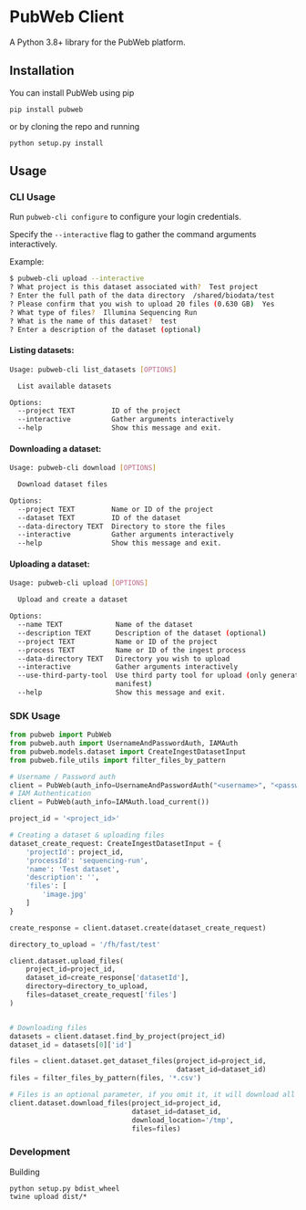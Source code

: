 # PubWeb Client

A Python 3.8+ library for the PubWeb platform.

## Installation

You can install PubWeb using pip

`pip install pubweb`

or by cloning the repo and running

`python setup.py install`

## Usage

### CLI Usage

Run `pubweb-cli configure` to configure your login credentials.

Specify the `--interactive` flag to gather the command arguments interactively. 

Example:

```bash
$ pubweb-cli upload --interactive
? What project is this dataset associated with?  Test project
? Enter the full path of the data directory  /shared/biodata/test
? Please confirm that you wish to upload 20 files (0.630 GB)  Yes
? What type of files?  Illumina Sequencing Run
? What is the name of this dataset?  test
? Enter a description of the dataset (optional)

```


#### Listing datasets:
```bash
Usage: pubweb-cli list_datasets [OPTIONS]

  List available datasets

Options:
  --project TEXT         ID of the project
  --interactive          Gather arguments interactively
  --help                 Show this message and exit.
```


#### Downloading a dataset:
```bash
Usage: pubweb-cli download [OPTIONS]

  Download dataset files

Options:
  --project TEXT         Name or ID of the project
  --dataset TEXT         ID of the dataset
  --data-directory TEXT  Directory to store the files
  --interactive          Gather arguments interactively
  --help                 Show this message and exit.
```

#### Uploading a dataset:
```bash
Usage: pubweb-cli upload [OPTIONS]

  Upload and create a dataset

Options:
  --name TEXT             Name of the dataset
  --description TEXT      Description of the dataset (optional)
  --project TEXT          Name or ID of the project
  --process TEXT          Name or ID of the ingest process
  --data-directory TEXT   Directory you wish to upload
  --interactive           Gather arguments interactively
  --use-third-party-tool  Use third party tool for upload (only generate
                          manifest)
  --help                  Show this message and exit.

```

### SDK Usage

```python
from pubweb import PubWeb
from pubweb.auth import UsernameAndPasswordAuth, IAMAuth
from pubweb.models.dataset import CreateIngestDatasetInput
from pubweb.file_utils import filter_files_by_pattern

# Username / Password auth
client = PubWeb(auth_info=UsernameAndPasswordAuth("<username>", "<password>"))
# IAM Authentication
client = PubWeb(auth_info=IAMAuth.load_current())

project_id = '<project_id>'

# Creating a dataset & uploading files
dataset_create_request: CreateIngestDatasetInput = {
    'projectId': project_id,
    'processId': 'sequencing-run',
    'name': 'Test dataset',
    'description': '',
    'files': [
        'image.jpg'
    ]
}

create_response = client.dataset.create(dataset_create_request)

directory_to_upload = '/fh/fast/test'

client.dataset.upload_files(
    project_id=project_id,
    dataset_id=create_response['datasetId'],
    directory=directory_to_upload,
    files=dataset_create_request['files']
)


# Downloading files
datasets = client.dataset.find_by_project(project_id)
dataset_id = datasets[0]['id']

files = client.dataset.get_dataset_files(project_id=project_id,
                                         dataset_id=dataset_id)
files = filter_files_by_pattern(files, '*.csv')

# Files is an optional parameter, if you omit it, it will download all the dataset files
client.dataset.download_files(project_id=project_id,
                              dataset_id=dataset_id,
                              download_location='/tmp',
                              files=files)
```

### Development

Building

```
python setup.py bdist_wheel
twine upload dist/*
```